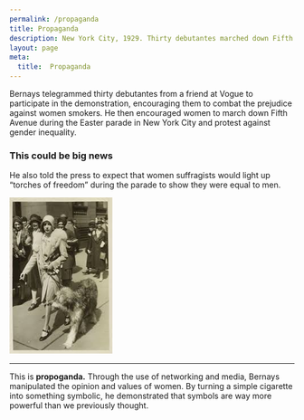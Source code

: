 ```yaml
---
permalink: /propaganda
title: Propaganda
description: New York City, 1929. Thirty debutantes marched down Fifth Avenue during the Easter parade. They light up cigarettes to combat prejudice against women smokers. The press calls them 'torches of freedom' and spreads the message. This is propoganda.
layout: page
meta:
  title:  Propaganda
---
```




<!-- > "The conscious and intelligent manipulation of the organised habits and opinions of the masses is an important element in democratic society. Those who manipulate this unseen mechanism of society constitute an invisible government which is the true ruling power of our country. If you can influence the leaders, either with or without their conscious cooperation, you automatically influence the group which they sway. `Propaganda` will never die out." -->

<!-- ## **New York City** -->

<!-- The year is **1929.** American `Tobacco` Company has a problem. women won't smoke because the habit was seen as corrupt and inappropriate for women. The story of how [Edward Bernays](https://en.wikipedia.org/wiki/Edward_Bernays) solved their problem is something every American should know.  -->

Bernays telegrammed thirty debutantes from a friend at Vogue to participate in the demonstration, encouraging them to combat the prejudice against women smokers. He then encouraged women to march down Fifth Avenue during the Easter parade in New York City and protest against gender inequality.

### This could be big news

He also told the press to expect that women suffragists would light up “torches of freedom” during the parade to show they were equal to men.

![Image1](/assets/images/freedom_walker.jpg)

---

This is **propoganda.** Through the use of networking and media, Bernays manipulated the opinion and values of women. By turning a simple cigarette into something symbolic, he demonstrated that symbols are way more powerful than we previously thought.

